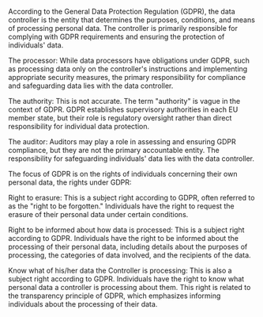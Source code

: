 
According to the General Data Protection Regulation (GDPR), the data controller is the entity that determines the purposes, conditions, and means of processing personal data. The controller is primarily responsible for complying with GDPR requirements and ensuring the protection of individuals' data.

The processor: While data processors have obligations under GDPR, such as processing data only on the controller's instructions and implementing appropriate security measures, the primary responsibility for compliance and safeguarding data lies with the data controller.

The authority: This is not accurate. The term "authority" is vague in the context of GDPR. GDPR establishes supervisory authorities in each EU member state, but their role is regulatory oversight rather than direct responsibility for individual data protection.

The auditor: Auditors may play a role in assessing and ensuring GDPR compliance, but they are not the primary accountable entity. The responsibility for safeguarding individuals' data lies with the data controller.

The focus of GDPR is on the rights of individuals concerning their own personal data, the rights under GDPR:

Right to erasure: This is a subject right according to GDPR, often referred to as the "right to be forgotten." Individuals have the right to request the erasure of their personal data under certain conditions.

Right to be informed about how data is processed: This is a subject right according to GDPR. Individuals have the right to be informed about the processing of their personal data, including details about the purposes of processing, the categories of data involved, and the recipients of the data.

Know what of his/her data the Controller is processing: This is also a subject right according to GDPR. Individuals have the right to know what personal data a controller is processing about them. This right is related to the transparency principle of GDPR, which emphasizes informing individuals about the processing of their data.
